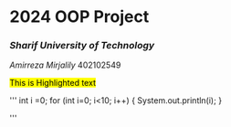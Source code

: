 # **2024** OOP Project
### ***Sharif University of Technology***
*Amirreza Mirjalily* 402102549

<mark> This is Highlighted text </mark>

'''
int i =0;
for (int i=0; i<10; i++) {
  System.out.println(i);
  }

'''
